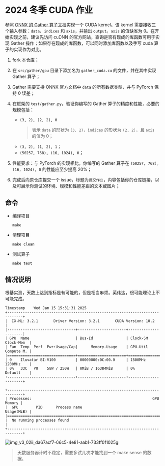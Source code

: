 # 2024 冬季 CUDA 作业

参照 [ONNX 的 Gather 算子文档](https://github.com/onnx/onnx/blob/main/docs/Operators.md#Gather)实现一个 CUDA kernel。该 kernel 需要接收三个输入参数：`data`、`indices` 和 `axis`，并输出 `output`。`axis` 的值缺省为 0。在开始实现之前，建议先访问 cuDNN 的官方网站，查询是否有现成的库函数可用于实现 Gather 操作；如果存在现成的库函数，可以同时添加库函数以及手写 cuda 算子的实现作为对比。

1. fork 本仓库；
2. 在 `src/gather/gpu` 目录下添加名为 `gather_cuda.cu` 的文件，并在其中实现 Gather 算子；
3. Gather 需要支持 ONNX 官方文档中 `data` 的所有数据类型，并与 PyTorch 保持 0 误差；
4. 在框架的 `test/gather.py`，验证你编写的 Gather 算子的精度和性能，必要的规模包括：

    - `(3, 2), (2, 2), 0`
      > 表示 `data` 的形状为 `(3, 2)`，`indices` 的形状为 `(2, 2)`，且 `axis` 的值为 0；
    - `(3, 2), (1, 2), 1`；
    - `(50257, 768), (16, 1024), 0`；

5. 性能要求：与 PyTorch 的实现相比，你编写的 Gather 算子在 `(50257, 768), (16, 1024), 0` 的性能应至少提高 20%；
6. 完成后向原仓库提交一个 issue，标题为`提交作业`，内容包括你的仓库链接，以及可展示你测试的环境、规模和性能差距的文本或图片；

## 命令

- 编译项目

  ```shell
  make
  ```

- 清理项目

  ```shell
  make clean
  ```

- 测试算子

  ```shell
  make test
  ```

## 情况说明

根基实测，天数上达到指标是有可能的，但是相当麻烦。英伟达，很可能理论上不可能完成。

```plaintext
Timestamp    Wed Jan 15 15:31:31 2025
+-----------------------------------------------------------------------------+
|  IX-ML: 3.2.1       Driver Version: 3.2.1       CUDA Version: 10.2          |
|-------------------------------+----------------------+----------------------|
| GPU  Name                     | Bus-Id               | Clock-SM  Clock-Mem  |
| Fan  Temp  Perf  Pwr:Usage/Cap|      Memory-Usage    | GPU-Util  Compute M. |
|===============================+======================+======================|
| 0    Iluvatar BI-V100         | 00000000:0C:00.0     | 1500MHz   1200MHz    |
| 0%   33C   P0    58W / 250W   | 0MiB / 16384MiB      | 0%        Default    |
+-------------------------------+----------------------+----------------------+

+-----------------------------------------------------------------------------+
| Processes:                                                       GPU Memory |
|  GPU        PID      Process name                                Usage(MiB) |
|=============================================================================|
|  No running processes found                                                 |
+-----------------------------------------------------------------------------+
```

![img_v3_02ii_da67acf7-06c5-4e81-aab1-733ff0f1025g](https://github.com/user-attachments/assets/cbb67baf-cae7-4a33-910c-070307f6a268)

> 天数服务器计时不稳定，需要多试几次才能找到一个 make sense 的数据。
